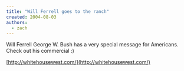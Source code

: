 ```yaml
---
title: "Will Ferrell goes to the ranch"
created: 2004-08-03
authors:
  - zach
---
```


Will Ferrell George W. Bush has a very special message for Americans. Check out his commercial :)

[http://whitehousewest.com/](http://whitehousewest.com/)
